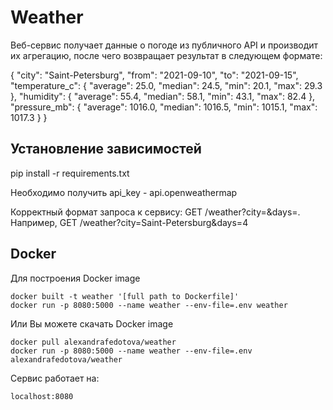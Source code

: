 <h1>Weather </h1>

<p> Веб-сервис получает данные о погоде из публичного API и производит их агрегацию, после чего возвращает результат в следующем формате: 

{
 "city": "Saint-Petersburg",
 "from": "2021-09-10",
 "to": "2021-09-15",
 "temperature_c": {
   "average": 25.0,
   "median": 24.5,
   "min": 20.1,
   "max": 29.3
 },
 "humidity": {
   "average": 55.4,
   "median": 58.1,
   "min": 43.1,
   "max": 82.4
 },
 "pressure_mb": {
   "average": 1016.0,
   "median": 1016.5,
   "min": 1015.1,
   "max": 1017.3
 }
}
</p>

<h2>Установление зависимостей </h2>

<p> pip install -r requirements.txt </p>

<p> Необходимо получить api_key - api.openweathermap </p>

<p> Корректный формат запроса к сервису: GET /weather?city=<city>&days=<n>. Например, GET /weather?city=Saint-Petersburg&days=4 </p> 

<h2> Docker </h2>
  <p> Для построения Docker image </p>
  <p>    
    
    docker built -t weather '[full path to Dockerfile]'
    docker run -p 8080:5000 --name weather --env-file=.env weather 
  </p>
  <p> Или Вы можете скачать Docker image </p>
  <p>
    
    docker pull alexandrafedotova/weather 
    docker run -p 8080:5000 --name weather --env-file=.env alexandrafedotova/weather
  </p>
  <p>
    Сервис работает на: 
    
    localhost:8080
  </p>
  
 
